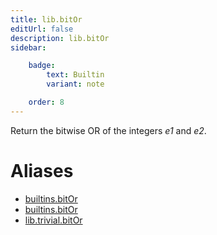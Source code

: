 ```yaml
---
title: lib.bitOr
editUrl: false
description: lib.bitOr
sidebar:

    badge:
        text: Builtin
        variant: note

    order: 8
---
```


Return the bitwise OR of the integers *e1* and *e2*.


# Aliases

- [builtins.bitOr](/nix-doc-comments/reference/builtins/builtins-bitor)
- [builtins.bitOr](/nix-doc-comments/reference/builtins/builtins-bitor)
- [lib.trivial.bitOr](/nix-doc-comments/reference/lib/trivial/lib-trivial-bitor)


